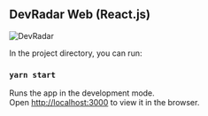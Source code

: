 ## DevRadar Web (React.js)

<img src="https://github.com/vbeloti/devradar-web/blob/master/.github/devradar-1.jpg?raw=true" alt="DevRadar" />

In the project directory, you can run:

### `yarn start`

Runs the app in the development mode.<br />
Open [http://localhost:3000](http://localhost:3000) to view it in the browser.
